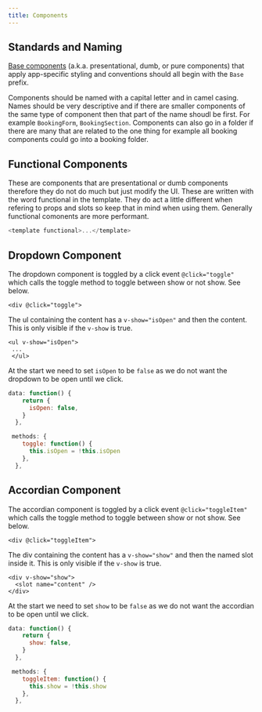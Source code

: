 ```yaml
---
title: Components
---
```


## Standards and Naming

[Base components](https://vuejs.org/v2/style-guide/#Base-component-names-strongly-recommended) (a.k.a. presentational, dumb, or pure components) that apply app-specific styling and conventions should all begin with the `Base` prefix.

Components should be named with a capital letter and in camel casing. Names should be very descriptive and if there are smaller components of the same type of component then that part of the name shoudl be first. For example `BookingForm`, `BookingSection`. Components can also go in a folder if there are many that are related to the one thing for example all booking components could go into a booking folder.

## Functional Components

These are components that are presentational or dumb components therefore they do not do much but just modify the UI. These are written with the word functional in the template. They do act a little different when refering to props and slots so keep that in mind when using them. Generally functional comonents are more performant.

```js
<template functional>...</template>
```

## Dropdown Component

The dropdown component is toggled by a click event `@click="toggle"` which calls the toggle method to toggle between show or not show. See below.

```vue
<div @click="toggle">
```

The ul containing the content has a `v-show="isOpen"` and then the content. This is only visible if the `v-show` is true.

```vue
<ul v-show="isOpen">
 ...
 </ul>
```

At the start we need to set `isOpen` to be `false` as we do not want the dropdown to be open until we click.

```js
data: function() {
    return {
      isOpen: false,
    }
  },
```

```js
 methods: {
    toggle: function() {
      this.isOpen = !this.isOpen
    },
  },
```

## Accordian Component

The accordian component is toggled by a click event `@click="toggleItem"` which calls the toggle method to toggle between show or not show. See below.

```vue
<div @click="toggleItem">
```

The div containing the content has a `v-show="show"` and then the named slot inside it. This is only visible if the `v-show` is true.

```vue
<div v-show="show">
  <slot name="content" />
</div>
```

At the start we need to set `show` to be `false` as we do not want the accordian to be open until we click.

```js
data: function() {
    return {
      show: false,
    }
  },
```

```js
 methods: {
    toggleItem: function() {
      this.show = !this.show
    },
  },
```
